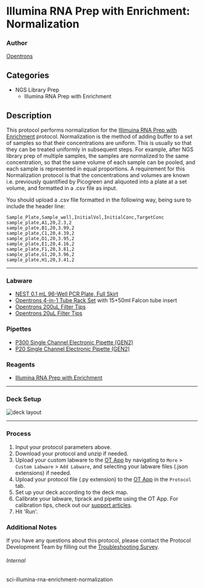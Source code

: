 # Illumina RNA Prep with Enrichment: Normalization

### Author
[Opentrons](https://opentrons.com/)



## Categories
* NGS Library Prep
	* Illumina RNA Prep with Enrichment

## Description

This protocol performs normalization for the [Illimuina RNA Prep with Enrichment](https://www.illumina.com/products/by-type/sequencing-kits/library-prep-kits/rna-prep-enrichment.html) protocol. Normalization is the method of adding buffer to a set of samples so that their concentrations are uniform. This is usually so that they can be treated uniformly in subsequent steps. For example, after NGS library prep of multiple samples, the samples are normalized to the same concentration, so that the same volume of each sample can be pooled, and each sample is represented in equal proportions. A requirement for this Normalization protocol is that the concentrations and volumes are known i.e. previously quantified by Picogreen and aliquoted into a plate at a set volume, and formatted
in a .csv file as input.

You should upload a .csv file formatted in the following way, being sure to include the header line:

```
Sample_Plate,Sample_well,InitialVol,InitialConc,TargetConc
sample_plate,A1,20,2.3,2
sample_plate,B1,20,3.99,2
sample_plate,C1,20,4.39,2
sample_plate,D1,20,3.95,2
sample_plate,E1,20,4.16,2
sample_plate,F1,20,3.81,2
sample_plate,G1,20,3.96,2
sample_plate,H1,20,3.41,2
```

---

### Labware
* [NEST 0.1 mL 96-Well PCR Plate, Full Skirt](https://shop.opentrons.com/nest-0-1-ml-96-well-pcr-plate-full-skirt/)
* [Opentrons 4-in-1 Tube Rack Set](https://shop.opentrons.com/4-in-1-tube-rack-set/) with 15+50ml Falcon tube insert
* [Opentrons 200µL Filter Tips](https://shop.opentrons.com/opentrons-200ul-filter-tips/)
* [Opentrons 20µL Filter Tips](https://shop.opentrons.com/opentrons-20ul-filter-tips/)

### Pipettes
* [P300 Single Channel Electronic Pipette (GEN2)](https://shop.opentrons.com/single-channel-electronic-pipette-p20/)
* [P20 Single Channel Electronic Pipette (GEN2)](https://shop.opentrons.com/single-channel-electronic-pipette-p20/)

### Reagents
* [Illumina RNA Prep with Enrichment](https://www.illumina.com/products/by-type/sequencing-kits/library-prep-kits/rna-prep-enrichment.html)

---

### Deck Setup

![deck layout](https://opentrons-protocol-library-website.s3.amazonaws.com/custom-README-images/sci-illumina-rna-enrichment-normalization/deck.png)

---

### Process
1. Input your protocol parameters above.
2. Download your protocol and unzip if needed.
3. Upload your custom labware to the [OT App](https://opentrons.com/ot-app) by navigating to `More` > `Custom Labware` > `Add Labware`, and selecting your labware files (.json extensions) if needed.
4. Upload your protocol file (.py extension) to the [OT App](https://opentrons.com/ot-app) in the `Protocol` tab.
5. Set up your deck according to the deck map.
6. Calibrate your labware, tiprack and pipette using the OT App. For calibration tips, check out our [support articles](https://support.opentrons.com/en/collections/1559720-guide-for-getting-started-with-the-ot-2).
7. Hit 'Run'.

### Additional Notes
If you have any questions about this protocol, please contact the Protocol Development Team by filling out the [Troubleshooting Survey](https://protocol-troubleshooting.paperform.co/).

###### Internal
sci-illumina-rna-enrichment-normalization
